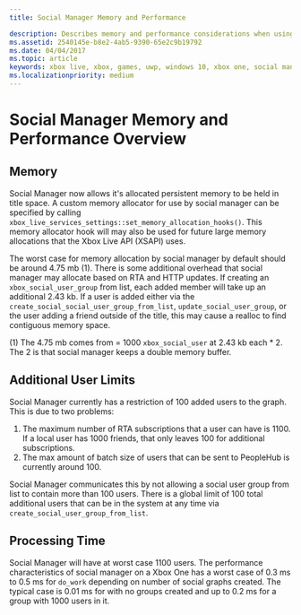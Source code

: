 ```yaml
---
title: Social Manager Memory and Performance

description: Describes memory and performance considerations when using Xbox Live social manager API manager.
ms.assetid: 2540145e-b8e2-4ab5-9390-65e2c9b19792
ms.date: 04/04/2017
ms.topic: article
keywords: xbox live, xbox, games, uwp, windows 10, xbox one, social manager, people
ms.localizationpriority: medium
---
```

# Social Manager Memory and Performance Overview

## Memory
Social Manager now allows it's allocated persistent memory to be held in title space. A custom memory allocator for use by social manager can be specified by calling `xbox_live_services_settings::set_memory_allocation_hooks()`. This memory allocator hook will may also be used for future large memory allocations that the Xbox Live API (XSAPI) uses.

The worst case for memory allocation by social manager by default should be around 4.75 mb (1). There is some additional overhead that social manager may allocate based on RTA and HTTP updates. If creating an `xbox_social_user_group` from list, each added member will take up an additional 2.43 kb. If a user is added either via the `create_social_social_user_group_from_list`, `update_social_user_group`, or the user adding a friend outside of the title, this may cause a realloc to find contiguous memory space.

(1) The 4.75 mb comes from = 1000 `xbox_social_user` at 2.43 kb each * 2. The 2 is that social manager keeps a double memory buffer.

## Additional User Limits
Social Manager currently has a restriction of 100 added users to the graph. This is due to two problems:

1. The maximum number of RTA subscriptions that a user can have is 1100. If a local user has 1000 friends, that only leaves 100 for additional subscriptions.
2. The max amount of batch size of users that can be sent to PeopleHub is currently around 100.

Social Manager communicates this by not allowing a social user group from list to contain more than 100 users. There is a global limit of 100 total additional users that can be in the system at any time via `create_social_user_group_from_list`.

## Processing Time
Social Manager will have at worst case 1100 users. The performance characteristics of social manager on a Xbox One has a worst case of 0.3 ms to 0.5 ms for `do_work` depending on number of social graphs created. The typical case is 0.01 ms for with no groups created and up to 0.2  ms for a group with 1000 users in it.
